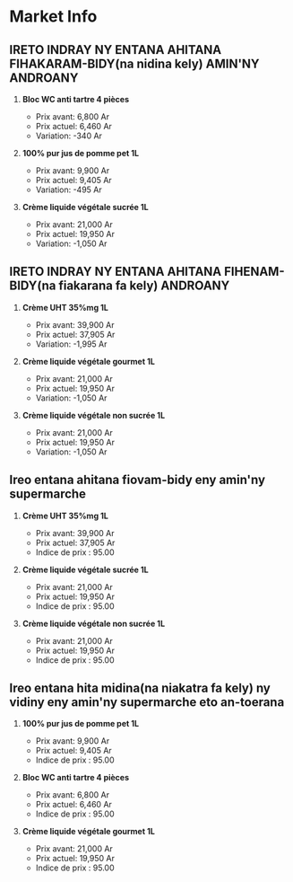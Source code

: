 # Market Info

## IRETO INDRAY NY ENTANA AHITANA FIHAKARAM-BIDY(na nidina kely) AMIN'NY ANDROANY

1. **Bloc WC anti tartre 4 pièces**
   - Prix avant: 6,800 Ar
   - Prix actuel: 6,460 Ar
   - Variation: -340 Ar

2. **100% pur jus  de pomme pet 1L**
   - Prix avant: 9,900 Ar
   - Prix actuel: 9,405 Ar
   - Variation: -495 Ar

3. **Crème liquide végétale sucrée 1L**
   - Prix avant: 21,000 Ar
   - Prix actuel: 19,950 Ar
   - Variation: -1,050 Ar

## IRETO INDRAY NY ENTANA AHITANA FIHENAM-BIDY(na fiakarana fa kely) ANDROANY

1. **Crème UHT 35%mg 1L**
   - Prix avant: 39,900 Ar
   - Prix actuel: 37,905 Ar
   - Variation: -1,995 Ar

2. **Crème liquide végétale gourmet 1L**
   - Prix avant: 21,000 Ar
   - Prix actuel: 19,950 Ar
   - Variation: -1,050 Ar

3. **Crème liquide végétale non sucrée 1L**
   - Prix avant: 21,000 Ar
   - Prix actuel: 19,950 Ar
   - Variation: -1,050 Ar

## Ireo entana ahitana fiovam-bidy eny amin'ny supermarche

1. **Crème UHT 35%mg 1L**
   - Prix avant: 39,900 Ar
   - Prix actuel: 37,905 Ar
   - Indice de prix : 95.00

2. **Crème liquide végétale sucrée 1L**
   - Prix avant: 21,000 Ar
   - Prix actuel: 19,950 Ar
   - Indice de prix : 95.00

3. **Crème liquide végétale non sucrée 1L**
   - Prix avant: 21,000 Ar
   - Prix actuel: 19,950 Ar
   - Indice de prix : 95.00

## Ireo entana hita midina(na niakatra fa kely) ny vidiny eny amin'ny supermarche eto an-toerana

1. **100% pur jus  de pomme pet 1L**
   - Prix avant: 9,900 Ar
   - Prix actuel: 9,405 Ar
   - Indice de prix : 95.00

2. **Bloc WC anti tartre 4 pièces**
   - Prix avant: 6,800 Ar
   - Prix actuel: 6,460 Ar
   - Indice de prix : 95.00

3. **Crème liquide végétale gourmet 1L**
   - Prix avant: 21,000 Ar
   - Prix actuel: 19,950 Ar
   - Indice de prix : 95.00

